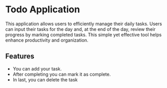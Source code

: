 # Todo Application
This application allows users to efficiently manage their daily tasks. Users can input their tasks for the day and, at the end of the day, review their progress by marking completed tasks. This simple yet effective tool helps enhance productivity and organization.

## Features
- You can add your task.
- After completing you can mark it as complete.
- In last, you can delete the task
